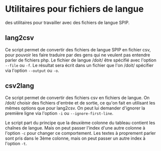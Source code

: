 # Utilitaires pour fichiers de langue

des utilitaires pour travailler avec des fichiers de langue SPIP.

## lang2csv

Ce script permet de convertir des fichiers de langue SPIP en fichier csv, pour pouvoir les faire traduire par des gens qui ne veulent pas entendre parler de fichiers php.
Le fichier de langue /doit/ être spécifié avec l'option `--file` ou `-f`.
Le résultat sera écrit dans un fichier que l'on /doit/ spécifier via l'option `--output` ou `-o`.

## csv2lang

Ce script permet de convertir des fichiers csv en fichiers de langue.
On /doit/ choisir des fichiers d'entrée et de sortie, ce qu'on fait en utilisant les mêmes options que pour lang2csv.
On peut lui demander d'ignorer la première ligne via l'option `-i` ou `--ignore-first-line`.

Le script part du principe que la deuxième colonne du tableau contient les chaînes de langue.
Mais on peut passer l'index d'une autre colonne à l'option `-c` pour changer ce comportement.
Les textes à proprement parler sont pris dans le 3ème colonne, mais on peut passer un autre index à l'option `-t`.

